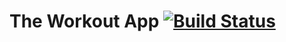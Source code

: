 
# The Workout App [![Build Status](https://travis-ci.org/bartleyf/newWorkoutApp.svg?branch=master)](https://travis-ci.org/bartleyf/newWorkoutApp)
